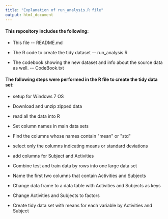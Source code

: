 ```yaml
---
title: "Explanation of run_analysis.R file"
output: html_document
---
```



#### This repository includes the following:  

 - This file  -- README.md
 
 - The R code to create the tidy dataset -- run_analysis.R
 
 - The codebook showing the new dataset and info about the source data as well. -- CodeBook.txt



#### The following steps were performed in the R file to create the tidy data set:  

 - setup for Windows 7 OS

- Download and unzip zipped data

- read all the data into R


- Set column names in main data sets

- Find the columns whose names contain "mean" or "std"

- select only the columns indicating means or standard deviations

- add columns for Subject and Activities


- Combine test and train data by rows into one large data set

- Name the first two columns that contain Activities and Subjects

- Change data frame to a data table with Activities and Subjects as keys

- Change Activities and Subjects to factors

- Create tidy data set with means for each variable by Activities and Subject


